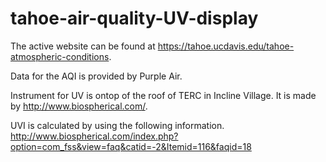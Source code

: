 # tahoe-air-quality-UV-display

The active website can be found at https://tahoe.ucdavis.edu/tahoe-atmospheric-conditions.

Data for the AQI is provided by Purple Air. 

Instrument for UV is ontop of the roof of TERC in Incline Village. It is made by http://www.biospherical.com/.

UVI is calculated by using the following information. http://www.biospherical.com/index.php?option=com_fss&view=faq&catid=-2&Itemid=116&faqid=18
